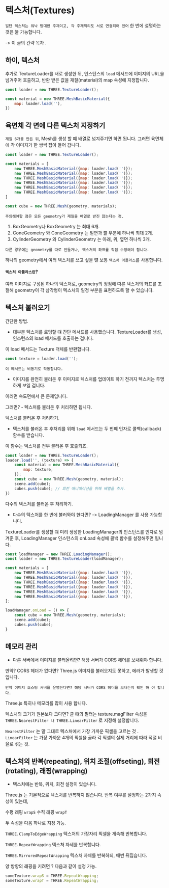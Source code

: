 # 텍스처(Textures) 


`일단 텍스처는 워낙 방대한 주제이고, 각 주제끼리도 서로 연결되어 있어`
한 번에 설명하는 것은 불 가능합니다.

-> 이 글의 간략 목차 .


<h2>하이, 텍스처</h2>

추가로 TextureLoader를 새로 생성한 뒤, 인스턴스의 `load` 메서드에 이미지의 URL을
넘겨주어 호출하고, 반환 받은 값을 재질(material)의 map 속성에 지정합니다.

``` javascript
const loader = new THREE.TextureLoader();

const material = new THREE.MeshBasicMaterial({
    map: loader.load(''),
})
```

<h2>육면체 각 면에 다른 텍스처 지정하기</h2>

`재질 6개를 만든 뒤`, Mesh를 생성 할 떄 배열로 넘겨주기면 하면 됩니다. 
그러면 육면체에 각 이미지가 한 쌍씩 잡아 들어 갑니다.

``` javascript
const loader = new THREE.TextureLoader();

const materials = [
    new THREE.MeshBasicMaterial({map: loader.load('')});
    new THREE.MeshBasicMaterial({map: loader.load('')});
    new THREE.MeshBasicMaterial({map: loader.load('')});
    new THREE.MeshBasicMaterial({map: loader.load('')});
    new THREE.MeshBasicMaterial({map: loader.load('')});
    new THREE.MeshBasicMaterial({map: loader.load('')});
]

const cube = new THREE.Mesh(geometry, materials);
```


`주의해야할 점은 모든 geometry가 재질을 배열로 받진 않는다는 점.`

1. BoxGeometry나 BoxGeometry 는 최대 6개.
2. ConeGeometry 와 ConeGeometry 는 밑면과 뿔 부분에 하나씩 최대 2개.
3. CylinderGeometry 와 CylinderGeometry 는 아래, 위, 옆면 하나씩 3개.

`다른 경우에는 geometry를 따로 만들거나, 텍스처의 좌표를 직접 수정해야 합니다.`




하나의 geometry에서 여러 텍스처를 쓰고 싶을 떈 보통 `텍스처 아틀라스`를 사용합니다. 

#### `텍스처 아틀라스란`? 

여러 이미지로 구성된 하나의 텍스처로, geometry의 정점에 따른 텍스처의 좌표를 조절해 
geometry이 각 삼각형이 텍스처의 일정 부분을 표현하도록 할 수 있습니다.









<h2>텍스처 불러오기</h2>


간단한 방법.

- 대부분 텍스처를 로딩할 떄 간단 메서드를 사용했습니다.
TextureLoader를 생성, 인스턴스의 load 메서드를 호출하는 겁니다.

이 load 메서드는 Texture 객체를 반환합니다.

``` javascript
const texture = loader.load(''); 
```

`이 메서드는 비동기로 작동합니다.` 

- 이미지를 완전히 불러온 후 이미지로 텍스처를 업데이트 하기 전까지 텍스처는 투명하게 보일 겁니다. 

이러면 속도면에서 큰 문제입니다.

그러면? - 텍스처를 불러온 후 처리하면 됩니다.




텍스처를 불러온 후 처리하기.

- 텍스처를 불러온 후 후처리를 위해 `load` 메서드는 두 번쨰 인자로 콜백(callback) 함수를 받습니다.

이 함수는 텍스처를 전부 불러온 후 호출되죠.

``` javascript
const loader = new THREE.TextureLoader();
loader.load('', (texture) => {
    const material = new THREE.MeshBasicMaterial({
        map: texture,
    });
    const cube = new THREE.Mesh(geometry, material); 
    scene.add(cube);
    cubes.push(cube); // 회전 애니메이션을 위해 배열을 추가. 
})

```



다수의 텍스처를 불러온 후 처리하기.


- 다수의 텍스처를 한 번에 불러와야 한다면? -> LoadingManager 를 사용 가능합니다.

TextureLoader를 생성할 떄 미리 생성한 LoadingManager의 인스턴스를 인자로 넘겨준 후,
LoadingManager 인스턴스의 onLoad 속성에 콜백 함수를 설정해주면 됩니다.

``` javascript
const loadManager = new THREE.LoadingManager();
const loader = new THREE.TextureLoader(loadManager); 

const materials = [
    new THREE.MeshBasicMaterial({map: loader.load('')}),
    new THREE.MeshBasicMaterial({map: loader.load('')}),
    new THREE.MeshBasicMaterial({map: loader.load('')}),
    new THREE.MeshBasicMaterial({map: loader.load('')}),
    new THREE.MeshBasicMaterial({map: loader.load('')}),
    new THREE.MeshBasicMaterial({map: loader.load('')}),
];

loadManager.onLoad = () => {
    const cube = new THREE.Mesh(geometry, materials);
    scene.add(cube);
    cubes.push(cube);
}

```




<h2>메모리 관리</h2>

- 다른 서버에서 이미지를 불러올려면? 해당 서버가 CORS 헤더를 보내줘야 합니다.

만약? CORS 헤더가 없다면?
Three.js 이미지를 불러오지도 못하고, 에러가 발생할 것 입니다.

`만약 이미지 호스팅 서버를 운영한다면? 해당 서버가 CORS 헤더를 보내는지 확인 해 야 합니다.`



Three.js 특히나 메모리를 많이 사용 합니다.


텍스처의 크기가 원본보다 크다면? 클 떄의 필터는 texture.magFilter 속성을 
`THREE.NearestFilter 나 THREE.LinearFilter` 로 지정해 설정합니다.

`NearestFilter` 는 말 그대로 텍스처에서 가장 가까운 픽셀을 고르는 것 .
`LinearFilter` 는 가장 가까운 4개의 픽셀을 골라 각 픽셀의 실제 거리에 따라 적절 비율로 섞는 것.



<h2>텍스처의 반복(repeating), 위치 조절(offseting), 회전(rotating), 래핑(wrapping)</h2>


- 텍스처에는 반복, 위치, 회전 설정이 있습니다.

Three.js 는 기본적으로 텍스처를 반복하지 않습니다.
반복 여부를 설정하는 2가지 속성이 있는데, 

수평 래핑 `wrapS`
수직 래핑 `wrapT`

두 속성을 다음 하나로 지정 가능.

`THREE.ClampToEdgeWrapping`  텍스처의 가장자리 픽셀을 계속해 반복합니다.

`THREE.RepeatWrapping` 텍스처 자세를 반복합니다.

`THREE.MirroredRepeatWrapping` 텍스처 자체를 반복하되, 매번 뒤집습니다.




양 방향의 래핑을 키려면 ?
다음과 같이 설정 가능.

``` javascript
someTexture.wrapS = THREE.RepeatWrapping;
someTexture.wrapT = THREE.RepeatWrapping;
```

